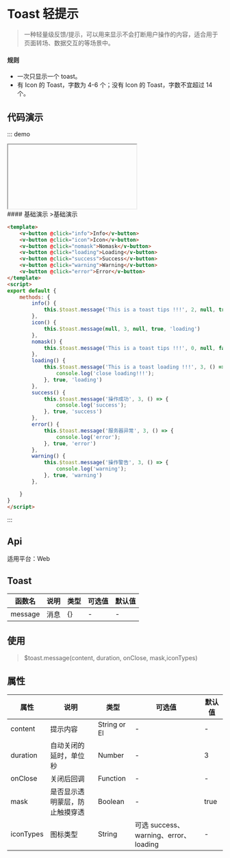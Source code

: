 # Toast 轻提示

>一种轻量级反馈/提示，可以用来显示不会打断用户操作的内容，适合用于页面转场、数据交互的等场景中。

#### 规则
- 一次只显示一个 toast。
- 有 Icon 的 Toast，字数为 4-6 个；没有 Icon 的 Toast，字数不宜超过 14 个。

## 代码演示
::: demo

<iframe>/demo.html#/toast</iframe>
<summary>
#### 基础演示
>基础演示
</summary>

```html
<template>
    <v-button @click="info">Info</v-button>
    <v-button @click="icon">Icon</v-button>
    <v-button @click="nomask">Nomask</v-button>
    <v-button @click="loading">Loading</v-button>
    <v-button @click="success">Success</v-button>
    <v-button @click="warning">Warning</v-button>
    <v-button @click="error">Error</v-button>
</template>
<script>
export default {
    methods: {
        info() {
            this.$toast.message('This is a toast tips !!!', 2, null, true, null)
        },
        icon() {
            this.$toast.message(null, 3, null, true, 'loading')
        },
        nomask() {
            this.$toast.message('This is a toast tips !!!', 0, null, false, null)
        },
        loading() {
            this.$toast.message('This is a toast loading !!!', 3, () => {
                console.log('close loading!!!');
            }, true, 'loading')
        },
        success() {
            this.$toast.message('操作成功', 3, () => {
                console.log('success');
            }, true, 'success')
        },
        error() {
            this.$toast.message('服务器异常', 3, () => {
                console.log('error');
            }, true, 'error')
        },
        warning() {
            this.$toast.message('操作警告', 3, () => {
                console.log('warning');
            }, true, 'warning')
        },

    }
}
</script>
```
:::

## Api

适用平台：Web

## Toast
| 函数名      | 说明          | 类型      | 可选值                           | 默认值  |
|---------- |-------------- |---------- |-------------------------------- |-------- |
| message | 消息 | {} | - | - |
## 使用
>$toast.message(content, duration, onClose, mask,iconTypes)
## 属性
| 属性      | 说明          | 类型      | 可选值                           | 默认值  |
|---------- |-------------- |---------- |-------------------------------- |-------- |
| content | 提示内容 | String or El | - | - |
| duration | 自动关闭的延时，单位秒 | Number | - | 3 |
| onClose | 关闭后回调 | Function | - | - |
| mask | 是否显示透明蒙层，防止触摸穿透 | Boolean | - | true |
| iconTypes | 图标类型 | String | 可选 success、warning、error、loading | - |
